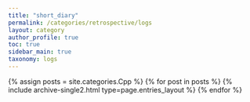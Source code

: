 ```yaml
---
title: "short_diary"
permalink: /categories/retrospective/logs
layout: category
author_profile: true
toc: true
sidebar_main: true
taxonomy: logs
---
```


{% assign posts = site.categories.Cpp %}
{% for post in posts %} {% include archive-single2.html type=page.entries_layout %} {% endfor %}